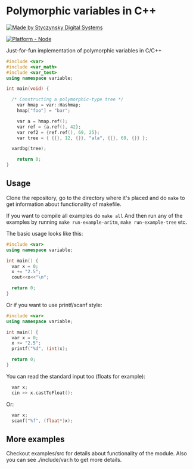 # Polymorphic variables in C++

[![Made by Styczynsky Digital Systems][badge sts]][link isis97]

[![Platform - Node][badge support ccpp]][link isis97]

Just-for-fun implementation of polymorphic variables in C/C++

```c++
#include <var>
#include <var_math>
#include <var_test>
using namespace variable;

int main(void) {

  /* Constructing a polymorphic-type tree */
	var hmap = var::Hashmap;
	hmap["foo"] = "bar";

	var a = hmap.ref();
	var ref = {a.ref(), 42};
	var ref2 = {ref.ref(), 69, 25};
	var tree = { {{}, 12, {}}, "ala", {{}, 69, {}} };

  vardbg(tree);

	return 0;
}

```

## Usage

Clone the repository, go to the directory where it's placed
and do `make` to get information about functionality of makefile.

If you want to compile all examples do `make all`
And then run any of the examples by running  `make run-example-aritm`, `make run-example-tree` etc.

The basic usage looks like this:

```c++
#include <var>
using namespace variable;

int main() {
  var x = 0;
  x += "2.5";
  cout<<x<<"\n";

  return 0;
}
```

Or if you want to use printf/scanf style:

```c++
#include <var>
using namespace variable;

int main() {
  var x = 0;
  x += "2.5";
  printf("%d", (int)x);

  return 0;
}
```

You can read the standard input too (floats for example):

```c++
  var x;
  cin >> x.castToFloat();
```

Or:
```c++
  var x;
  scanf("%f", (float*)x);
```


## More examples

Checkout examples/src for details about functionality of the module.
Also you can see ./include/var.h to get more details.

[badge sts]: https://img.shields.io/badge/-styczynsky_digital_systems-blue.svg?style=flat-square&logoWidth=20&logo=data%3Aimage%2Fpng%3Bbase64%2CiVBORw0KGgoAAAANSUhEUgAAABYAAAAXCAYAAAAP6L%2BeAAAABmJLR0QA%2FwD%2FAP%2BgvaeTAAAACXBIWXMAAA7DAAAOwwHHb6hkAAAAB3RJTUUH4AgSEh0nVTTLngAAAB1pVFh0Q29tbWVudAAAAAAAQ3JlYXRlZCB3aXRoIEdJTVBkLmUHAAAAm0lEQVQ4y2Pc%2Bkz2PwMNAAs2wVMzk4jSbJY%2BD6ccEwONACMsKIh1JSEgbXKeQdr4PO1cPPQMZiGkoC7bkCQD7%2Fx7znDn35AOClK9PEJSBbNYAJz999UGrOLocsM0KHB5EZ%2FXPxiVMDAwMDD8SP3DwJA6kFka5hJCQOBcDwMDAwPDm3%2FbGBj%2BbR8tNrFUTbiAB8tknHI7%2FuTilAMA9aAwA8miDpgAAAAASUVORK5CYII%3D

[badge support ccpp]: https://img.shields.io/badge/platform-c%2Fc%2B%2B-blue.svg?style=flat-square&logoWidth=20&logo=data%3Aimage%2Fpng%3Bbase64%2CiVBORw0KGgoAAAANSUhEUgAAABkAAAAZCAYAAADE6YVjAAAAAXNSR0IArs4c6QAAAARnQU1BAACx%0Ajwv8YQUAAAAJcEhZcwAADsQAAA7EAZUrDhsAAANTSURBVEhLjVRLSJVREJ6bXokeSJGF4CbcGZXQ%0AIoKCWlekbVr4uEIGSpsgzWhTtslsY0LYw0ytbNG7zG5ClC0MScNSaCElhhl2r%2BKDEBK6zTfnzP%2Bf%0A%2B1D68P9nzry%2BmTn%2FNRBj0H8i1PSJKIDwALVVbDdGhlsiEAiIVBvOS5LArAmhq1xcYAjMmyhzVTo1%0Alm6BY1kICQoq3E4%2BfJulK91jpqLY4Ffd5rChuXwrBdOMA%2FmJ9bxJIJQAMN1rsG%2BPh%2BuP8Qrzk%2BoA%0ASZP4q%2FGBHE61pbSk1VCUNQRpHfe%2BvEngPPtwhMaiC14npgRKSRA18O7XrQ6aTMbA6CxdDo%2FaE4OZ%0AhJwT0VTNgVzKy1lrXGDo%2BTJFLT3jYlAS1dsr80VPBfiBMkzPKYbATsTndl4fsAIvJQC8fXLccgSA%0ArIKfNokzOhJf9g%2FLc6L1vcQJCVowPZk30FqxzWrx0O4B1SFxDy%2F6h6iLi8veHAhJjI3GbjoRTSey%0AwErwUZRd%2ByyyvvOr9RD1jUQoq%2FwO2OSMlt1mzCQW4mQi9%2BsAUPQvS%2BMHYjQ8Pk%2Bt78al%2BMH6brFq%0AY%2FgO3SaFBEZPOitwu3Ei2BmQtVS3v5V4hEWai008%2F%2F26URSXGzcJgA4QAOl3YxJwej0wSF0DQ6KL%0Al2OiN4uhsSyhN%2Bf2Sx50hSXxF5EK0iC%2FOsJhmoz8pJmIfo2mCbkPK%2FfVdkpsVvltsQGWBGvwu9Zp%0AFPe4OB4DjmP%2FTPQH7cjBj9PEKRGw8dhdNQuExC2IIrhof1VEi09PW83H5k2ZFK49wndRQv0XCthi%0AasTwqQr8fPnFh5oGpTuDGE3PzdOz6t3eRC5hIrRBxGw4alYk8Wwu2pNLDWW77LpsESR0hF9RuLeX%0AMgrrxbYcAQA%2FnmDBRZqdmpBHhnLSZJLnHyfp8PlbagIbsuW0%2BKRGpDuRqwMgiIdh0VwhgZJd2kjR%0AuQUxxsG4af5%2BFa3MSBcdGJmYprzK614ziagL7aWThTtF90gUSV3BjUIqUwEVHJdOoBAS8CTuPnio%0ALnVxLRjfm8T8eXzKqvG1kibRIwLP8L%2BNS4%2F65Lwcvrccp%2Bz1a%2BwpGR4JxJIXi6kAsXE4MljPSE%2Bj%0A3w%2BqxOUiMT9pEkUiKaCfNYC9JxZz4fuI%2FgGlbtJ34E8YtQAAAABJRU5ErkJggg%3D%3D

[link isis97]: http://styczynski.ml
